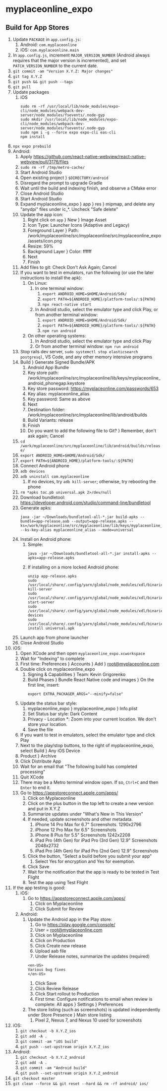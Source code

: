 # myplaceonline_expo

## Build for App Stores

1. Update `PACKAGE` in `app.config.js`:
    1. Android: `com.myplaceonline`
    1. iOS: `com.myplaceonline.main`
1. In `app.config.js`, increment `MAJOR_VERSION_NUMBER` (Android always requires that the major version is incremented), and set `PATCH_VERSION_NUMBER` to the current date.
1. `git commit -am "Version X.Y.Z: Major changes"`
1. `git tag X.Y.Z`
1. `git push && git push --tags`
1. `git pull`
1. Update packages
    1. iOS
       ```
       sudo rm -rf /usr/local/lib/node_modules/expo-cli/node_modules/webpack-dev-server/node_modules/fsevents/.node-gyp
       sudo mkdir /usr/local/lib/node_modules/expo-cli/node_modules/webpack-dev-server/node_modules/fsevents/.node-gyp
       sudo npm i -g --force expo expo-cli eas-cli
       npm install
       ```
1. `npx expo prebuild`
1. Android:
    1. Apply <https://github.com/react-native-webview/react-native-webview/pull/3176/files>
    1. `sudo rm -rf /tmp/metro-cache/`
    1. Start Android Studio
    1. Open existing project } `$DIRECTORY/android`
    1. Disregard the prompt to upgrade Gradle
    1. Wait until the build and indexing finish, and observe a CMake error
    1. Close Android Studio
    1. Start Android Studio
    1. Expand myplaceonline_expo } app } res } mipmap, and delete any "anydpi" files under ic_*. Uncheck "Safe delete"
    1. Update the app icon:
        1. Right click on `app` } New } Image Asset
        1. Icon Type: Launcher Icons (Adaptive and Legacy)
        1. Foreground Layer } Path: /work/myplaceonline/src/myplaceonline/src/myplaceonline_expo/assets/icon.png
        1. Resize: 59%
        1. Background Layer } Color: ffffff
        1. Next
        1. Finish
    1. Add files to git: Check Don't Ask Again; Cancel
    1. If you want to test in emulators, run the following (or use the later instructions to install the apk):
        1. On Linux:
            1. In one terminal window:
                1. `export ANDROID_HOME=$HOME/Android/Sdk/`
                1. `export PATH=${ANDROID_HOME}/platform-tools/:${PATH}`
                1. `npx react-native start`
            1. In Android studio, select the emulator type and click Play, or from another terminal window:
                1. `export ANDROID_HOME=$HOME/Android/Sdk/`
                1. `export PATH=${ANDROID_HOME}/platform-tools/:${PATH}`
                1. `npm run android`
        1. On other operating systems:
            1. In Android studio, select the emulator type and click Play
            1. Or from another terminal window: `npm run android`
    1. Stop rails dev server, `sudo systemctl stop elasticsearch postgresql`, VS Code, and any other memory intensive programs
    1. Build } Generate Signed Bundle/APK
        1. Android App Bundle
        1. Key store path: /work/myplaceonline/src/myplaceonline/lib/keys/myplaceonline_android_phonegap.keystore
        1. Key store password: https://myplaceonline.com/passwords/653
        1. Key alias: myplaceonline_alias
        1. Key password: Same as above
        1. Next
        1. Destination folder: /work/myplaceonline/src/myplaceonline/lib/android/builds
        1. Build Variants: release
        1. Finish
        1. Do you want to add the following file to Git? } Remember, don't ask again; Cancel
    1. `cd /work/myplaceonline/src/myplaceonline/lib/android/builds/release/`
    1. `export ANDROID_HOME=$HOME/Android/Sdk/`
    1. `export PATH=${ANDROID_HOME}/platform-tools/:${PATH}`
    1. Connect Android phone
    1. `adb devices`
    1. `adb uninstall com.myplaceonline`
        1. If no devices, try `adb kill-server`; otherwise, try rebooting the phone
    1. `rm *apks toc.pb universal.apk 2>/dev/null`
    1. Download bundletool: https://developer.android.com/studio/command-line/bundletool
    1. Generate apks:
       ```
       java -jar ~/Downloads/bundletool-all-*.jar build-apks --bundle=app-release.aab --output=app-release.apks --ks=/work/myplaceonline/src/myplaceonline/lib/keys/myplaceonline_android_phonegap.keystore --ks-key-alias myplaceonline_alias --mode=universal
       ```
    1. Install on Android phone:
        1. Simple:
           ```
           java -jar ~/Downloads/bundletool-all-*.jar install-apks --apks=app-release.apks
           ```
        1. If installing on a more locked Android phone:
           ```
           unzip app-release.apks
           sudo /usr/local/share/.config/yarn/global/node_modules/xdl/binaries/linux/adb/adb kill-server
           sudo /usr/local/share/.config/yarn/global/node_modules/xdl/binaries/linux/adb/adb start-server
           sudo /usr/local/share/.config/yarn/global/node_modules/xdl/binaries/linux/adb/adb devices
           sudo /usr/local/share/.config/yarn/global/node_modules/xdl/binaries/linux/adb/adb install universal.apk
           ```
    1. Launch app from phone launcher
    1. Close Android Studio
1. iOS:
    1. Open XCode and then open `myplaceonline_expo.xcworkspace`
    1. Wait for "Indexing" to complete
    1. First time: Preferences } Accounts } Add } root@myplaceonline.com
    1. Double click on myplaceonline_expo
        1. Signing & Capabilities } Team: Kevin Grigorenko
        1. Build Phases } Bundle React Native code and images } On the first line, insert:
           ```
           export EXTRA_PACKAGER_ARGS="--minify=false"
           ```
    1. Update the status bar style:
        1. myplaceonline_expo } myplaceonline_expo } Info.plist
        1. Set Status bar style: Dark Content
        1. Privacy - Location *: Zoom into your current location. We don't store your location.
        1. Save the file
    1. If you want to test in emulators, select the emulator type and click Play
    1. Next to the play/stop buttons, to the right of myplaceonline_expo, select Build } Any iOS Device
    1. Product } Archive
    1. Click Distribute App
    1. Wait for an email that "The following build has completed processing"
    1. Quit XCode
    1. There may be a Metro terminal window open. If so, `Ctrl+C` and then `Enter` to end it.
    1. Go to https://appstoreconnect.apple.com/apps/
        1. Click on Myplaceonline
        1. Click on the plus button in the top left to create a new version and put in X.Y.Z
        1. Summarize updates under "What's New in This Version"
        1. If needed, update screenshots and other metadata.
            1. iPhone 14 Pro Max for 6.7" Screenshots. 1290x2796
            1. iPhone 12 Pro Max for 6.5" Screenshots
            1. iPhone 8 Plus for 5.5" Screenshots 1242x2208
            1. iPad Pro (4th Gen) for iPad Pro (3rd Gen) 12.9" Screenshots 2048x2732
            1. iPad Pro (4th Gen) for iPad Pro (2nd Gen) 12.9" Screenshots
        1. Click the button, "Select a build before you submit your app"
            1. Select Yes for encryption and Yes for exemption.
        1. Click Save
        1. Wait for the notification that the app is ready to be tested in Test Flight
        1. Test the app using Test Flight
1. If the app testing is good:
    1. iOS:
        1. Go to https://appstoreconnect.apple.com/apps/
            1. Click on Myplaceonline
            1. Click Submit for Review
    1. Android:
        1. Update the Android app in the Play store:
            1. Go to <https://play.google.com/console/>
            1. User = root@myplaceonline.com
            1. Click on Myplaceonline
            1. Click on Production
            1. Click Create new release
            1. Upload aab file
            1. Under Release notes, summarize the updates (required)
            ```
            <en-US>
            Various bug fixes
            </en-US>
            ```
            1. Click Save
            1. Click Review Release
            1. Click Start rollout to Production
            1. First time: Configure notifications to email when review is complete: All apps } Settings } Preferences
        1. The store listing (such as screenshots) is updated independently under Store Presence } Main store listing
            1. Pixel 2, Nexus 7, and Nexus 10 used for screenshots
1. iOS:
    1. `git checkout -b X.Y.Z_ios`
    1. `git add -A .`
    1. `git commit -am "iOS build"`
    1. `git push --set-upstream origin X.Y.Z_ios`
1. Android:
    1. `git checkout -b X.Y.Z_android`
    1. `git add -A .`
    1. `git commit -am "Android build"`
    1. `git push --set-upstream origin X.Y.Z_android`
1. `git checkout master`
1. `git clean --force && git reset --hard && rm -rf android/ ios/`
